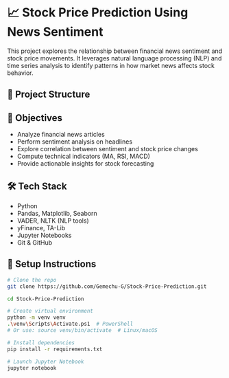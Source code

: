 # 📈 Stock Price Prediction Using News Sentiment

This project explores the relationship between financial news sentiment and stock price movements. It leverages natural language processing (NLP) and time series analysis to identify patterns in how market news affects stock behavior.

## 📁 Project Structure


## 📌 Objectives

- Analyze financial news articles
- Perform sentiment analysis on headlines
- Explore correlation between sentiment and stock price changes
- Compute technical indicators (MA, RSI, MACD)
- Provide actionable insights for stock forecasting

## 🛠️ Tech Stack

- Python
- Pandas, Matplotlib, Seaborn
- VADER, NLTK (NLP tools)
- yFinance, TA-Lib
- Jupyter Notebooks
- Git & GitHub

## 🚀 Setup Instructions

```bash
# Clone the repo
git clone https://github.com/Gemechu-G/Stock-Price-Prediction.git

cd Stock-Price-Prediction

# Create virtual environment
python -m venv venv
.\venv\Scripts\Activate.ps1  # PowerShell
# Or use: source venv/bin/activate  # Linux/macOS

# Install dependencies
pip install -r requirements.txt

# Launch Jupyter Notebook
jupyter notebook
